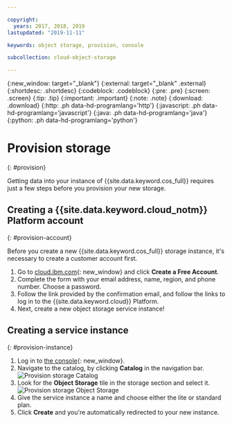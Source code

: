 ```yaml
---

copyright:
  years: 2017, 2018, 2019
lastupdated: "2019-11-11"

keywords: object storage, provision, console

subcollection: cloud-object-storage

---
```

{:new_window: target="_blank"}
{:external: target="_blank" .external}
{:shortdesc: .shortdesc}
{:codeblock: .codeblock}
{:pre: .pre}
{:screen: .screen}
{:tip: .tip}
{:important: .important}
{:note: .note}
{:download: .download} 
{:http: .ph data-hd-programlang='http'} 
{:javascript: .ph data-hd-programlang='javascript'} 
{:java: .ph data-hd-programlang='java'} 
{:python: .ph data-hd-programlang='python'}

# Provision storage
{: #provision}

Getting data into your instance of {{site.data.keyword.cos_full}} requires just a few steps before you provision your new storage.

## Creating a {{site.data.keyword.cloud_notm}} Platform account
{: #provision-account}

Before you create a new {{site.data.keyword.cos_full}} storage instance, it's necessary to create a customer account first.

1. Go to [cloud.ibm.com](https://cloud.ibm.com/){: new_window} and click **Create a Free Account**.
2. Complete the form with your email address, name, region, and phone number. Choose a password.
3. Follow the link provided by the confirmation email, and follow the links to log in to the {{site.data.keyword.cloud}} Platform.
4. Next, create a new object storage service instance!

## Creating a service instance
{: #provision-instance}

1. Log in to [the console](https://cloud.ibm.com/){: new_window}.
2. Navigate to the catalog, by clicking **Catalog** in the navigation bar.
	<img alt="Provision storage Catalog" src="https://s3.us.cloud-object-storage.appdomain.cloud/docs-resources/console_provision_catalog.png" max-height="200px" />
3. Look for the **Object Storage** tile in the storage section and select it.
	<img alt="Provision storage Object Storage" src="https://s3.us.cloud-object-storage.appdomain.cloud/docs-resources/console_provision_os.png" max-height="200px" />
4. Give the service instance a name and choose either the lite or standard plan.
5. Click **Create** and you're automatically redirected to your new instance.
